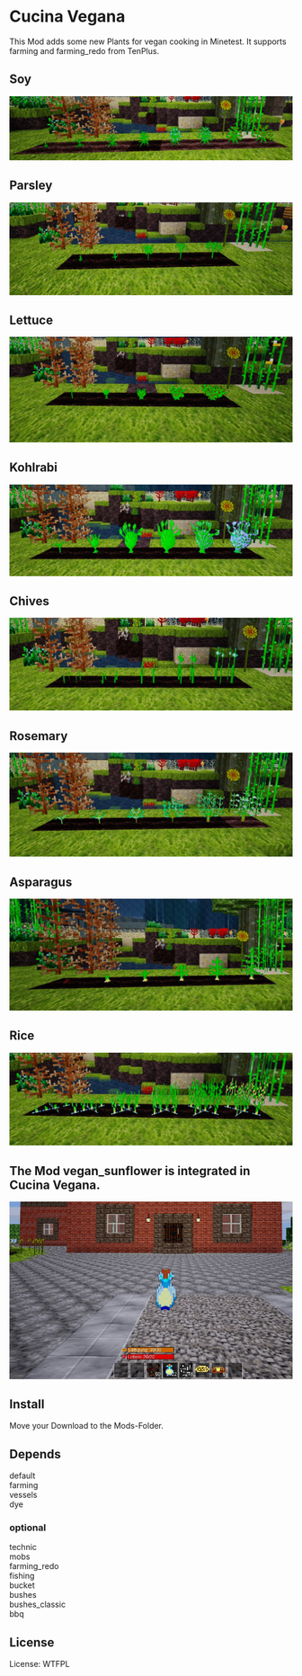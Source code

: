 # Cucina Vegana


This Mod adds some new Plants for vegan cooking in Minetest.
It supports farming and farming_redo from TenPlus.

## Soy
![Screenshot 1](textures/cucina_vegana_soy_screenshot.jpg)
<br>
## Parsley
![Screenshot 1](textures/cucina_vegana_parsley_screenshot.jpg)
<br>
## Lettuce
![Screenshot 1](textures/cucina_vegana_lettuce_screenshot.jpg)
<br>
## Kohlrabi
![Screenshot 1](textures/cucina_vegana_kohlrabi_screenshot.jpg)
<br>
## Chives
![Screenshot 1](textures/cucina_vegana_chives_screenshot.jpg)
<br>
## Rosemary
![Screenshot 1](textures/cucina_vegana_rosemary_screenshot.jpg)
<br>

## Asparagus
![Screenshot 1](textures/cucina_vegana_asparagus_screenshot.jpg)
<br>

## Rice
![Screenshot 1](textures/cucina_vegana_rice_screenshot.jpg)
<br>

## The Mod vegan_sunflower is integrated in Cucina Vegana.
![Screenshot 1](textures/cucina_vegana_sunflower_screenshot.jpg)

## Install

Move your Download to the Mods-Folder.

## Depends

default<br>
farming<br>
vessels<br>
dye<br>

### optional
technic<br>
mobs<br>
farming_redo<br>
fishing<br>
bucket<br>
bushes<br>
bushes_classic<br>
bbq<br>

## License

License: WTFPL



